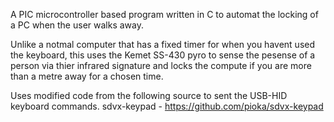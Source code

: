 A PIC microcontroller based program written in C to automat the locking of a PC when the user walks away.

Unlike a notmal computer that has a fixed timer for when you havent used the keyboard, this uses the Kemet SS-430 pyro to sense the pesense of a person via thier infrared signature and locks the compute if you are more than a metre away for a chosen time.

Uses modified code from the following source to sent the USB-HID keyboard commands.
sdvx-keypad - https://github.com/pioka/sdvx-keypad

